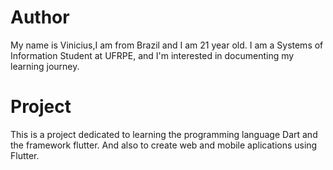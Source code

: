 # Author
My name is Vinicius,I am from Brazil and I am 21 year old. I am a Systems of Information Student at UFRPE, and I'm interested in documenting my learning journey.

# Project
This is a project dedicated to learning the programming language Dart and the framework flutter. And also to create web and mobile aplications using Flutter.
